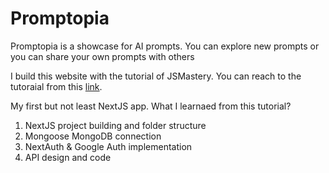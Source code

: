 
# Promptopia

Promptopia is a showcase for AI prompts. You can explore new prompts or you can share your own prompts with others

I build this website with the tutorial of JSMastery. You can reach to the tutoraial from this [link](https://www.youtube.com/watch?v=wm5gMKuwSYk&t=9151s).

My first but not least NextJS app. What I learnaed from this tutorial?

 1. NextJS project building and folder structure
 2. Mongoose  MongoDB connection
 3. NextAuth & Google Auth implementation
 4. API design and code
